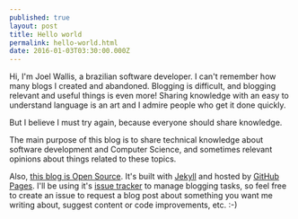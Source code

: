 ```yaml
---
published: true
layout: post
title: Hello world
permalink: hello-world.html
date: 2016-01-03T03:30:00.000Z
---
```


Hi, I'm Joel Wallis, a brazilian software developer. I can't remember how many blogs I created and abandoned. Blogging is difficult, and blogging relevant and useful things is even more! Sharing knowledge with an easy to understand language is an art and I admire people who get it done quickly.

But I believe I must try again, because everyone should share knowledge.

The main purpose of this blog is to share technical knowledge about software development and Computer Science, and sometimes relevant opinions about things related to these topics.

Also, [this blog is Open Source](https://github.com/joelwallis/joelwallis.github.io). It's built with [Jekyll](http://jekyllrb.com/) and hosted by [GitHub Pages](https://pages.github.com/). I'll be using it's [issue tracker](https://github.com/joelwallis/joelwallis.github.io/issues) to manage blogging tasks, so feel free to create an issue to request a blog post about something you want me writing about, suggest content or code improvements, etc. :-)
